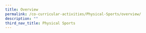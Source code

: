 ```yaml
---
title: Overview
permalink: /co-curricular-activities/Physical-Sports/overview/
description: ""
third_nav_title: Physical Sports
---
```

